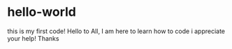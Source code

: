 # hello-world
this is my first code!
Hello to All, 
I am here to learn how to code
i appreciate your help!
Thanks
